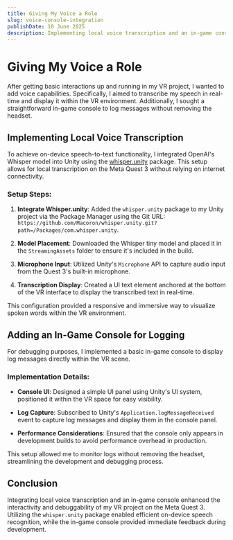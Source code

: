 ```yaml
---
title: Giving My Voice a Role  
slug: voice-console-integration  
publishDate: 10 June 2025  
description: Implementing local voice transcription and an in-game console on Meta Quest 3  
---
```


# Giving My Voice a Role

After getting basic interactions up and running in my VR project, I wanted to add voice capabilities. Specifically, I aimed to transcribe my speech in real-time and display it within the VR environment. Additionally, I sought a straightforward in-game console to log messages without removing the headset.

## Implementing Local Voice Transcription

To achieve on-device speech-to-text functionality, I integrated OpenAI's Whisper model into Unity using the [whisper.unity](https://github.com/saurabhchalke/whisper-meta-quest) package. This setup allows for local transcription on the Meta Quest 3 without relying on internet connectivity.

### Setup Steps:

1. **Integrate Whisper.unity**: Added the `whisper.unity` package to my Unity project via the Package Manager using the Git URL:  
   `https://github.com/Macoron/whisper.unity.git?path=/Packages/com.whisper.unity`.

2. **Model Placement**: Downloaded the Whisper tiny model and placed it in the `StreamingAssets` folder to ensure it's included in the build.

3. **Microphone Input**: Utilized Unity's `Microphone` API to capture audio input from the Quest 3's built-in microphone.

4. **Transcription Display**: Created a UI text element anchored at the bottom of the VR interface to display the transcribed text in real-time.

This configuration provided a responsive and immersive way to visualize spoken words within the VR environment.

## Adding an In-Game Console for Logging

For debugging purposes, I implemented a basic in-game console to display log messages directly within the VR scene.

### Implementation Details:

- **Console UI**: Designed a simple UI panel using Unity's UI system, positioned it within the VR space for easy visibility.

- **Log Capture**: Subscribed to Unity's `Application.logMessageReceived` event to capture log messages and display them in the console panel.

- **Performance Considerations**: Ensured that the console only appears in development builds to avoid performance overhead in production.

This setup allowed me to monitor logs without removing the headset, streamlining the development and debugging process.

## Conclusion

Integrating local voice transcription and an in-game console enhanced the interactivity and debuggability of my VR project on the Meta Quest 3. Utilizing the `whisper.unity` package enabled efficient on-device speech recognition, while the in-game console provided immediate feedback during development.
